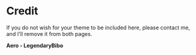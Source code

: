 # Credit
If you do not wish for your theme to be included here, please contact me, and I'll remove it from both pages.

**Aero - LegendaryBibo**
